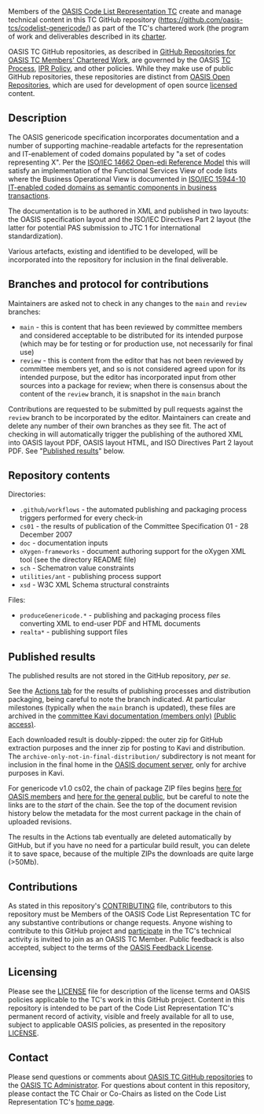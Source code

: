 Members of the [OASIS Code List Representation TC](https://www.oasis-open.org/committees/codelist/) create and manage technical content in this TC GitHub repository (https://github.com/oasis-tcs/codelist-genericode/) as part of the TC's chartered work (the program of work and deliverables described in its [charter](https://www.oasis-open.org/committees/codelist/charter.php).

OASIS TC GitHub repositories, as described in [GitHub Repositories for OASIS TC Members' Chartered Work](https://www.oasis-open.org/resources/tcadmin/github-repositories-for-oasis-tc-members-chartered-work), are governed by the OASIS [TC Process](https://www.oasis-open.org/policies-guidelines/tc-process), [IPR Policy](https://www.oasis-open.org/policies-guidelines/ipr), and other policies. While they make use of public GitHub repositories, these repositories are distinct from [OASIS Open Repositories](https://www.oasis-open.org/resources/open-repositories), which are used for development of open source [licensed](https://www.oasis-open.org/resources/open-repositories/licenses) content.

## Description

The OASIS genericode specification incorporates documentation and a number of supporting machine-readable artefacts for the representation and IT-enablement of coded domains populated by "a set of codes representing X". Per the [ISO/IEC 14662 Open-edi Reference Model](https://standards.iso.org/ittf/PubliclyAvailableStandards/) this will satisfy an implementation of the Functional Services View of code lists where the Business Operational View is documented in [ISO/IEC 15944-10 IT-enabled coded domains as semantic components in business transactions](https://standards.iso.org/ittf/PubliclyAvailableStandards/).

The documentation is to be authored in XML and published in two layouts: the OASIS specification layout and the ISO/IEC Directives Part 2 layout (the latter for potential PAS submission to JTC 1 for international standardization).

Various artefacts, existing and identified to be developed, will be incorporated into the repository for inclusion in the final deliverable.

## Branches and protocol for contributions

Maintainers are asked not to check in any changes to the `main` and `review` branches:

- `main` - this is content that has been reviewed by committee members and considered acceptable to be distributed for its intended purpose (which may be for testing or for production use, not necessarily for final use)
- `review` - this is content from the editor that has not been reviewed by committee members yet, and so is not considered agreed upon for its intended purpose, but the editor has incorporated input from other sources into a package for review; when there is consensus about the content of the `review` branch, it is snapshot in the `main` branch

Contributions are requested to be submitted by pull requests against the `review` branch to be incorporated by the editor. Maintainers can create and delete any number of their own branches as they see fit. The act of checking in will automatically trigger the publishing of the authored XML into OASIS layout PDF, OASIS layout HTML, and ISO Directives Part 2 layout PDF. See "[Published results](#Published-results)" below.


## Repository contents

Directories:
- `.github/workflows` - the automated publishing and packaging process triggers performed for every check-in
- `cs01` - the results of publication of the Committee Specification 01 - 28 December 2007
- `doc` - documentation inputs
- `oXygen-frameworks` - document authoring support for the oXygen XML tool (see the directory README file)
- `sch` - Schematron value constraints
- `utilities/ant` - publishing process support
- `xsd` - W3C XML Schema structural constraints

Files:
- `produceGenericode.*` - publishing and packaging process files converting XML to end-user PDF and HTML documents
- `realta*` - publishing support files

## Published results

The published results are not stored in the GitHub repository, _per se_.

See the [Actions tab](https://github.com/oasis-tcs/codelist-genericode/actions) for the results of publishing processes and distribution packaging, being careful to note the branch indicated. At particular milestones (typically when the `main` branch is updated), these files are archived in the [committee Kavi documentation (members only)](https://www.oasis-open.org/apps/org/workgroup/codelist/documents.php) [(Public access)](https://www.oasis-open.org/committees/documents.php?wg_abbrev=codelist&show_descriptions=yes).

Each downloaded result is doubly-zipped: the outer zip for GitHub extraction purposes and the inner zip for posting to Kavi and distribution. The `archive-only-not-in-final-distribution/` subdirectory is not meant for inclusion in the final home in the [OASIS document server](https://docs.oasis-open.org/codelist), only for archive purposes in Kavi.

For genericode v1.0 cs02, the chain of package ZIP files begins [here for OASIS members](https://www.oasis-open.org/apps/org/workgroup/codelist/document.php?document_id=68158) and [here for the general public](https://www.oasis-open.org/committees/document.php?document_id=68158), but be careful to note the links are to the _start_ of the chain. See the top of the document revision history below the metadata for the most current package in the chain of uploaded revisions.

The results in the Actions tab eventually are deleted automatically by GitHub, but if you have no need for a particular build result, you can delete it to save space, because of the multiple ZIPs the downloads are quite large (>50Mb).

## Contributions

As stated in this repository's [CONTRIBUTING](https://github.com/oasis-tcs/codelist-genericode/blob/master/CONTRIBUTING.md) file, contributors to this repository must be Members of the OASIS Code List Representation TC for any substantive contributions or change requests.  Anyone wishing to contribute to this GitHub project and [participate](https://www.oasis-open.org/join/participation-instructions) in the TC's technical activity is invited to join as an OASIS TC Member. Public feedback is also accepted, subject to the terms of the [OASIS Feedback License](https://www.oasis-open.org/policies-guidelines/ipr#appendixa). 

## Licensing

Please see the [LICENSE](https://github.com/oasis-tcs/codelist-genericode/blob/master/LICENSE.md) file for description of the license terms and OASIS policies applicable to the TC's work in this GitHub project. Content in this repository is intended to be part of the Code List Representation TC's permanent record of activity, visible and freely available for all to use, subject to applicable OASIS policies, as presented in the repository [LICENSE](https://github.com/oasis-tcs/codelist-genericode/blob/master/LICENSE.md). 

## Contact

Please send questions or comments about [OASIS TC GitHub repositories](https://www.oasis-open.org/resources/tcadmin/github-repositories-for-oasis-tc-members-chartered-work) to the [OASIS TC Administrator](mailto:tc-admin@oasis-open.org).  For questions about content in this repository, please contact the TC Chair or Co-Chairs as listed on the Code List Representation TC's [home page](https://www.oasis-open.org/committees/codelist/).
